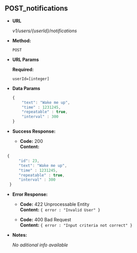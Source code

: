 **POST_notifications**
----
  

* **URL**

  _v1/users/{userId}/notifications_

* **Method:**
  
  `POST` 
  
*  **URL Params**

   **Required:**
 
   `userId=[integer]`


* **Data Params**

  ```javascript
  {
      "text": "Wake me up",
      "time" : 1231245,
      "repeatable" : true,
      "interval" : 300
  }
  ```

* **Success Response:** 

  * **Code:** 200 <br />
    **Content:** 
```javascript
 { 
      "id": 23,
      "text": "Wake me up",
      "time" : 1231245,
      "repeatable" : true,
      "interval" : 300
  }
```
 
* **Error Response:**

  * **Code:** 422 Unprocessable Entity <br />
    **Content:** `{ error : "Invalid User" }`

  * **Code:** 400 Bad Request <br />
    **Content:** `{ error : "Input criteria not correct" }`

* **Notes:**

  _No aditional info available_

